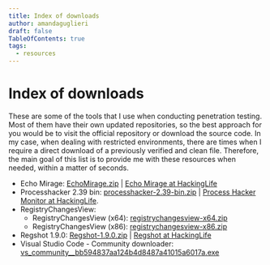 ```yaml
---
title: Index of downloads 
author: amandaguglieri
draft: false
TableOfContents: true
tags:
  - resources
---
```


# Index of downloads

These are some of the tools that I use when conducting penetration testing. Most of them have their own updated repositories, so the best approach for you would be to visit the official repository or download the source code. In my case, when dealing with restricted environments, there are times when I require a direct download of a previously verified and clean file. Therefore, the main goal of this list is to provide me with these resources when needed, within a matter of seconds.

- Echo Mirage: [EchoMirage.zip](files/EchoMirage.zip) | [Echo Mirage at HackingLife](echo-mirage.md)
- Processhacker 2.39 bin: [processhacker-2.39-bin.zip](files/processhacker-2.39-bin.zip) | [Process Hacker Monitor at HackingLife](process-hacker-tool.md).
- RegistryChangesView: 
	- RegistryChangesView (x64): [registrychangesview-x64.zip](files/registrychangesview-x64.zip)
	- RegistryChangesView (x86): [registrychangesview-x86.zip](files/registrychangesview-x86.zip)
- Regshot 1.9.0: [Regshot-1.9.0.zip](files/Regshot-1.9.0.zip) | [Regshot at HackingLife](regshot.md)
- Visual Studio Code - Community downloader: [vs_community__bb594837aa124b4d8487a41015a6017a.exe](files/vs_community__bb594837aa124b4d8487a41015a6017a.exe) 
